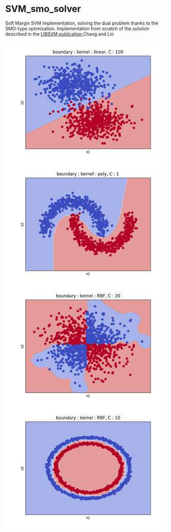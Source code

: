 # SVM_smo_solver

Soft Margin SVM implementation, solving the dual problem thanks to the SMO-type optimization.
Implementation from scratch of the solution described in the [LIBSVM publication](https://www.csie.ntu.edu.tw/~cjlin/papers/libsvm.pdf),Chang and Lin



![alt text](https://github.com/lulud41/SVM_smo_solver/blob/main/blobs.png?raw=true)
![alt text](https://github.com/lulud41/SVM_smo_solver/blob/main/moons.png?raw=true)
![alt text](https://github.com/lulud41/SVM_smo_solver/blob/main/xor.png?raw=true)
![alt text](https://github.com/lulud41/SVM_smo_solver/blob/main/circles.png?raw=true)

